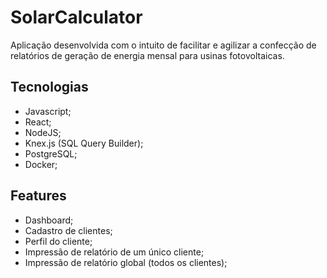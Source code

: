 # SolarCalculator

Aplicação desenvolvida com o intuito de facilitar e agilizar a confecção de relatórios de geração de energia mensal para usinas fotovoltaicas.

## Tecnologias

- Javascript;
- React;
- NodeJS;
- Knex.js (SQL Query Builder);
- PostgreSQL;
- Docker;

## Features

- Dashboard;
- Cadastro de clientes;
- Perfil do cliente;
- Impressão de relatório de um único cliente;
- Impressão de relatório global (todos os clientes);
